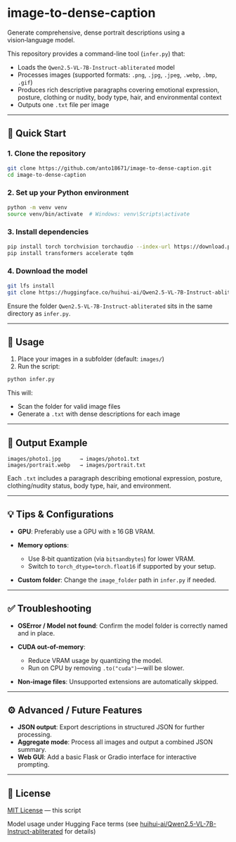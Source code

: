 # image-to-dense-caption

Generate comprehensive, dense portrait descriptions using a vision‑language model.

This repository provides a command-line tool (`infer.py`) that:

- Loads the `Qwen2.5-VL-7B-Instruct-abliterated` model
- Processes images (supported formats: `.png`, `.jpg`, `.jpeg`, `.webp`, `.bmp`, `.gif`)
- Produces rich descriptive paragraphs covering emotional expression, posture, clothing or nudity, body type, hair, and environmental context
- Outputs one `.txt` file per image

---

## 🚀 Quick Start

### 1. Clone the repository

```bash
git clone https://github.com/anto18671/image-to-dense-caption.git
cd image-to-dense-caption
```

### 2. Set up your Python environment

```bash
python -m venv venv
source venv/bin/activate  # Windows: venv\Scripts\activate
```

### 3. Install dependencies

```bash
pip install torch torchvision torchaudio --index-url https://download.pytorch.org/whl/cu121
pip install transformers accelerate tqdm
```

### 4. Download the model

```bash
git lfs install
git clone https://huggingface.co/huihui-ai/Qwen2.5-VL-7B-Instruct-abliterated
```

Ensure the folder `Qwen2.5-VL-7B-Instruct-abliterated` sits in the same directory as `infer.py`.

---

## 🔧 Usage

1. Place your images in a subfolder (default: `images/`)
2. Run the script:

```bash
python infer.py
```

This will:

- Scan the folder for valid image files
- Generate a `.txt` with dense descriptions for each image

---

## 📁 Output Example

```
images/photo1.jpg      → images/photo1.txt
images/portrait.webp   → images/portrait.txt
```

Each `.txt` includes a paragraph describing emotional expression, posture, clothing/nudity status, body type, hair, and environment.

---

## 💡 Tips & Configurations

- **GPU**: Preferably use a GPU with ≥ 16 GB VRAM.
- **Memory options**:

  - Use 8‑bit quantization (via `bitsandbytes`) for lower VRAM.
  - Switch to `torch_dtype=torch.float16` if supported by your setup.

- **Custom folder**: Change the `image_folder` path in `infer.py` if needed.

---

## ✅ Troubleshooting

- **OSError / Model not found**: Confirm the model folder is correctly named and in place.
- **CUDA out-of-memory**:

  - Reduce VRAM usage by quantizing the model.
  - Run on CPU by removing `.to("cuda")`—will be slower.

- **Non‑image files**: Unsupported extensions are automatically skipped.

---

## ⚙️ Advanced / Future Features

- **JSON output**: Export descriptions in structured JSON for further processing.
- **Aggregate mode**: Process all images and output a combined JSON summary.
- **Web GUI**: Add a basic Flask or Gradio interface for interactive prompting.

---

## 📄 License

[MIT License](https://github.com/anto18671/image-to-dense-caption/blob/main/LICENSE) — this script

Model usage under Hugging Face terms (see [huihui-ai/Qwen2.5-VL-7B-Instruct-abliterated](https://huggingface.co/huihui-ai/Qwen2.5-VL-7B-Instruct-abliterated) for details)
